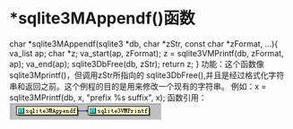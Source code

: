 #  *sqlite3MAppendf()函数
<prre>
 char *sqlite3MAppendf(sqlite3 *db, char *zStr, const char *zFormat, ...){
  va_list ap;
  char *z;
  va_start(ap, zFormat);
  z = sqlite3VMPrintf(db, zFormat, ap);
  va_end(ap);
  sqlite3DbFree(db, zStr);
  return z;
}
功能：这个函数像sqlite3Mprintf()，但调用zStr所指向的 sqlite3DbFree(),并且是经过格式化字符串和返回之前。这个例程的目的是用来修改一个现有的字符串。
例如：x = sqlite3MPrintf(db, x, "prefix %s suffix", x);
函数引用：<img src="p10.png">
</pre>
